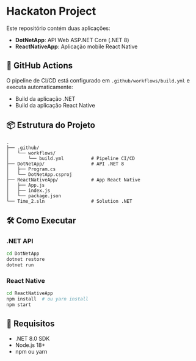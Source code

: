 # Hackaton Project

Este repositório contém duas aplicações:
- **DotNetApp**: API Web ASP.NET Core (.NET 8)
- **ReactNativeApp**: Aplicação mobile React Native

## 🚀 GitHub Actions

O pipeline de CI/CD está configurado em `.github/workflows/build.yml` e executa automaticamente:
- Build da aplicação .NET
- Build da aplicação React Native

## 📦 Estrutura do Projeto

```
.
├── .github/
│   └── workflows/
│       └── build.yml          # Pipeline CI/CD
├── DotNetApp/                 # API .NET 8
│   ├── Program.cs
│   └── DotNetApp.csproj
├── ReactNativeApp/            # App React Native
│   ├── App.js
│   ├── index.js
│   └── package.json
└── Time_2.sln                 # Solution .NET
```

## 🛠️ Como Executar

### .NET API
```bash
cd DotNetApp
dotnet restore
dotnet run
```

### React Native
```bash
cd ReactNativeApp
npm install  # ou yarn install
npm start
```

## 📝 Requisitos

- .NET 8.0 SDK
- Node.js 18+
- npm ou yarn
